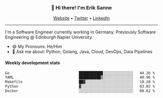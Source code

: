 <h3 align="center">👋 Hi there! I'm Erik Sanne</h3>
<p align="center">
  <a href="https://eriksanne.com">Website</a> •
  <a href="https://twitter.com/ErikKonradSanne">Twitter</a> •
  <a href="https://www.linkedin.com/in/eriksanne/">LinkedIn</a>
</p>

---
I'm a Software Engineer currently working in Germany. Previously Software Engineering @ Edinburgh Napier University.

- 😄 My Pronouns: He/Him
- 💬 Ask me about: Python, Golang, Java, Cloud, DevOps, Data Pipelines

<h4>Weekly development stats</h4>
<!--START_SECTION:waka-->

```txt
Go                                ███████████░░░░░░░░░░░░░░   44.26 %
YAML                              ██████████▒░░░░░░░░░░░░░░   40.96 %
Makefile                          ██▓░░░░░░░░░░░░░░░░░░░░░░   10.28 %
Python                            ▓░░░░░░░░░░░░░░░░░░░░░░░░   03.02 %
Docker                            ░░░░░░░░░░░░░░░░░░░░░░░░░   00.62 %
```

<!--END_SECTION:waka-->
